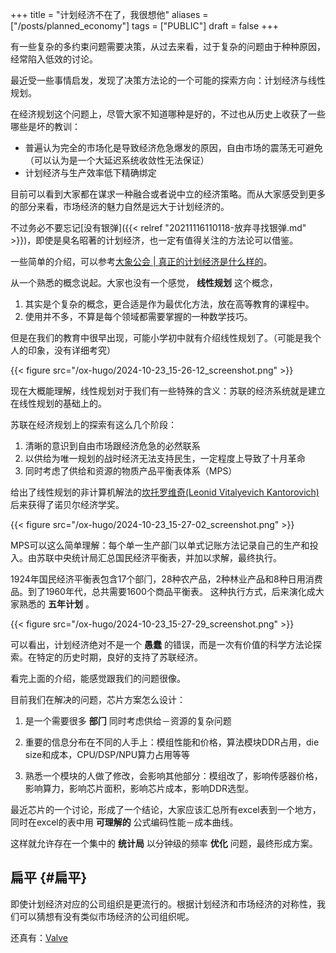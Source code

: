 +++
title = "计划经济不在了，我很想他"
aliases = ["/posts/planned_economy"]
tags = ["PUBLIC"]
draft = false
+++

有⼀些复杂的多约束问题需要决策，从过去来看，过于复杂的问题由于种种原因，经常陷⼊低效的讨论。

最近受⼀些事情启发，发现了决策⽅法论的⼀个可能的探索⽅向：计划经济与线性规划。

<!--more-->

在经济规划这个问题上，尽管⼤家不知道哪种是好的，不过也从历史上收获了⼀些哪些是坏的教训：

-   普遍认为完全的市场化是导致经济危急爆发的原因，⾃由市场的震荡⽆可避免（可以认为是⼀个⼤延迟系统收敛性⽆法保证）
-   计划经济与⽣产效率低下精确绑定

⽬前可以看到⼤家都在谋求⼀种融合或者说中⽴的经济策略。⽽从⼤家感受到更多的部分来看，市场经济的魅⼒⾃然是远⼤于计划经济的。

不过务必不要忘记[没有银弹]({{< relref "20211116110118-放弃寻找银弹.md" >}})，即使是臭名昭著的计划经济，也⼀定有值得关注的⽅法论可以借鉴。

⼀些简单的介绍，可以参考[大象公会 | 真正的计划经济是什么样的](https://chinadigitaltimes.net/chinese/612839.html)。

从⼀个熟悉的概念说起。⼤家也没有⼀个感觉， **线性规划** 这个概念，

1.  其实是个复杂的概念，更合适是作为最优化⽅法，放在⾼等教育的课程中。
2.  使⽤并不多，不算是每个领域都需要掌握的⼀种数学技巧。

但是在我们的教育中很早出现，可能⼩学初中就有介绍线性规划了。（可能是我个⼈的印象，没有详细考究）

{{< figure src="/ox-hugo/2024-10-23_15-26-12_screenshot.png" >}}

现在⼤概能理解，线性规划对于我们有⼀些特殊的含义：苏联的经济系统就是建⽴在线性规划的基础上的。

苏联在经济规划上的探索有这么⼏个阶段：

1.  清晰的意识到⾃由市场跟经济危急的必然联系
2.  以供给为唯⼀规划的战时经济⽆法⽀持⺠⽣，⼀定程度上导致了⼗⽉⾰命
3.  同时考虑了供给和资源的物质产品平衡表体系（MPS）

给出了线性规划的⾮计算机解法的[坎托罗维奇(Leonid Vitalyevich Kantorovich)](https://zh.wikipedia.org/zh-hans/%E5%88%97%E6%98%82%E5%B0%BC%E5%BE%B7%C2%B7%E5%9D%8E%E6%89%98%E7%BD%97%E7%BB%B4%E5%A5%87)后来获得了诺⻉尔经济学奖。

{{< figure src="/ox-hugo/2024-10-23_15-27-02_screenshot.png" >}}

MPS可以这么简单理解：每个单⼀⽣产部⻔以单式记账⽅法记录⾃⼰的⽣产和投⼊。由苏联中央统计局汇总国⺠经济平衡表，并加以求解，最终执⾏。

1924年国⺠经济平衡表包含17个部⻔，28种农产品，2种林业产品和8种⽇⽤消费品。到了1960年代，总共需要1600个商品平衡表。
这种执⾏⽅式，后来演化成⼤家熟悉的 **五年计划** 。

{{< figure src="/ox-hugo/2024-10-23_15-27-29_screenshot.png" >}}

可以看出，计划经济绝对不是⼀个 **愚蠢** 的错误，⽽是⼀次有价值的科学⽅法论探索。在特定的历史时期，良好的⽀持了苏联经济。

看完上⾯的介绍，能感觉跟我们的问题很像。

⽬前我们在解决的问题，芯⽚⽅案怎么设计：

1.  是⼀个需要很多 **部⻔** 同时考虑供给－资源的复杂问题

2.  重要的信息分布在不同的⼈⼿上：模组性能和价格，算法模块DDR占⽤，die size和成本，CPU/DSP/NPU算⼒占⽤等等

3.  熟悉⼀个模块的⼈做了修改，会影响其他部分：模组改了，影响传感器价格，影响算⼒，影响芯⽚⾯积，影响芯⽚成本，影响DDR选型。

最近芯⽚的⼀个讨论，形成了⼀个结论，⼤家应该汇总所有excel表到⼀个地⽅，同时在excel的表中⽤ **可理解的** 公式编码性能－成本曲线。

这样就允许存在⼀个集中的 **统计局** 以分钟级的频率 **优化** 问题，最终形成⽅案。


## 扁平 {#扁平}

即使计划经济对应的公司组织是更流行的。根据计划经济和市场经济的对称性，我们可以猜想有没有类似市场经济的公司组织呢。

还真有：[Valve](https://zh.wikipedia.org/wiki/%E6%89%81%E5%B9%B3%E5%8C%96%E7%BB%84%E7%BB%87#%E8%87%AA%E6%88%91%E7%AE%A1%E7%90%86%E5%9B%A2%E9%98%9F)
